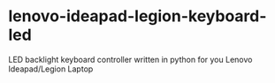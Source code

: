 # lenovo-ideapad-legion-keyboard-led
LED backlight keyboard controller written in python for you Lenovo Ideapad/Legion Laptop
